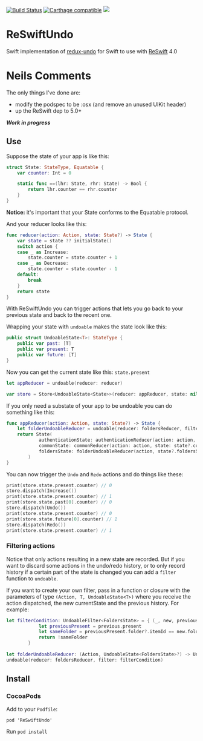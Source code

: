 [![Build Status](https://travis-ci.org/voluntadpear/ReSwiftUndo.svg?branch=master&style=flat-square)](https://travis-ci.org/voluntadpear/ReSwiftUndo)
[![Carthage compatible](https://img.shields.io/badge/Carthage-compatible-4BC51D.svg?style=flat)](https://github.com/Carthage/Carthage) 
[![](https://img.shields.io/badge/license-MIT-blue.svg)](https://github.com/voluntadpear/ReSwiftUndo/blob/master/LICENSE)

# ReSwiftUndo
Swift implementation of [redux-undo](https://github.com/omnidan/redux-undo) for Swift to use with [ReSwift](https://github.com/ReSwift/ReSwift) 4.0

# Neils Comments

The only things I've done are:
- modify the podspec to be :osx (and remove an unused UIKit header)
- up the ReSwift dep to 5.0+

***Work in progress***

## Use

Suppose the state of your app is like this:
```swift
struct State: StateType, Equatable {
    var counter: Int = 0

    static func ==(lhr: State, rhr: State) -> Bool {
        return lhr.counter == rhr.counter
    }
}
```

**Notice:** it's important that your State conforms to the Equatable protocol.

And your reducer looks like this:
```swift
func reducer(action: Action, state: State?) -> State {
    var state = state ?? initialState()
    switch action {
    case _ as Increase:
        state.counter = state.counter + 1
    case _ as Decrease:
        state.counter = state.counter - 1
    default:
        break
    }
    return state
}
```
With ReSwiftUndo you can trigger actions that lets you go back to your previous state and back to the recent one.

Wrapping your state with `undoable` makes the state look like this:

```swift
public struct UndoableState<T>: StateType {
    public var past: [T]
    public var present: T
    public var future: [T]
}
```
Now you can get the current state like this: `state.present`

```swift
let appReducer = undoable(reducer: reducer)

var store = Store<UndoableState<State>>(reducer: appReducer, state: nil)
```

If you only need a substate of your app to be undoable you can do something like this:
```swift
func appReducer(action: Action, state: State?) -> State {
    let folderUndoableReducer = undoable(reducer: foldersReducer, filter: filterCondition)
    return State(
            authenticationState: authenticationReducer(action: action, state: state?.authenticationState),
            commonState: commonReducer(action: action, state: state?.commonState),
            foldersState: folderUndoableReducer(action, state?.foldersState)
        )
}
```

You can now trigger the `Undo` and `Redo` actions and do things like these:

```swift
print(store.state.present.counter) // 0
store.dispatch(Increase())
print(store.state.present.counter) // 1
print(store.state.past[0].counter) // 0
store.dispatch(Undo())
print(store.state.present.counter) // 0
print(store.state.future[0].counter) // 1
store.dispatch(Redo())
print(store.state.present.counter) // 1
```

### Filtering actions
Notice that only actions resulting in a new state are recorded. But if you want to discard some actions in the undo/redo history, or to only record history if a certain part of the state is changed you can
add a `filter` function to `undoable`. 

If you want to create your own filter, pass in a function or closure with the parameters of type 
`(Action, T, UndoableState<T>)` where you receive the action dispatched, the new currentState and the previous history. For example:

```swift
let filterCondition: UndoableFilter<FoldersState> = { (_, new, previous) in
            let previousPresent = previous.present
            let sameFolder = previousPresent.folder?.itemId == new.folder?.itemId
            return !sameFolder
        }
        
let folderUndoableReducer: (Action, UndoableState<FoldersState>?) -> UndoableState<FoldersState> = 
undoable(reducer: foldersReducer, filter: filterCondition)
```
## Install

### CocoaPods

Add to your `Podfile`:
```
pod 'ReSwiftUndo'
```

Run `pod install`
